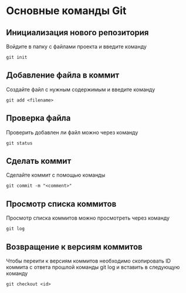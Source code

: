 # Основные команды Git
## Инициализация нового репозитория

Войдите в папку с файлами проекта и введите команду
```
git init
```
## Добавление файла в коммит

Создайте файл с нужным содержимым и введите команду

```
git add <filename>
```

## Проверка файла

Проверить добавлен ли файл можно через команду

```
git status
```

## Сделать коммит

Сделайте коммит с помощью команды

```
git commit -m "<comment>"
```
## Просмотр списка коммитов

Просмотр списка коммитов можно просмотреть через команду

```
git log
```

## Возвращение к версиям коммитов

Чтобы переити к версиям коммитов необходимо скопировать ID коммита с ответа прошлой команды git log и вставить в следующую команду

```
git checkout <id>
```